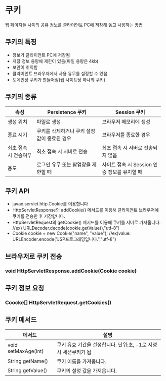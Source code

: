 쿠키
================
웹 페이지들 사이의 공유 정보를 클라이언트 PC에 저장해 놓고 사용하는 방법

쿠키의 특징
--------------------
* 정보가 클라이언트 PC에 저장됨
* 저장 정보 용량에 제한이 있음(파일 용량은 4kb)
* 보안이 취약함
* 클라이언트 브라우저에서 사용 유무를 설정할 수 있음
* 도메인당 쿠키가 만들어짐(웹 사이트당 하나의 쿠키)

쿠키의 종류
----------------------
|속성|Persistence 쿠키|Session 쿠키|
|------|---|---|
|생성 위치|파일로 생성|브라우저 메모리에 생성|
|종료 시기|쿠키를 삭제하거나 쿠키 설정 값이 종료된 경우|브라우저를 종료한 경우|
|최초 접속 시 전송여부|최초 접속 시 서버로 전송|최초 접속 시 서버로 전송되지 않음|
|용도|로그인 유무 또는 팝업창을 제한할 때|사이트 접속 시 Session 인증 정보를 유지할 때|

쿠키 API
-----------------------
* javax.servlet.http.Cookie를 이용합니다
* HttpServletResponse의 addCookie() 메서드를 이용해 클라이언트 브라우저에 쿠키를 전송한 후 저장합니다.
* HttpServletRequest의 getCookie() 메서드를 이용해 쿠키를 서버로 가져옵니다. //ex) URLDecoder.decode(cookie.getValue(),"utf-8")
* Cookie cookie = new Cookie("name", "value");  //ex)value: URLEncoder.encode("JSP프로그래밍입니다.","utf-8")

브라우저로 쿠키 전송
-----------
### void HttpServletResponse.addCookie(Cookie cookie)

쿠키 정보 요청
------------------
###  Coocke[] HttpServletRequest.getCookies()


쿠키 메서드
-------------------------
|메서드|설명|
|--------|-------|
|void setMaxAge(int)|쿠키 유효 기간을 설정합니다. 단위:초, -1로 지정시 세션쿠키가 됨|
|String getName()|쿠키 이름을 가져옵니다.|
|String getValue()|쿠키의 설정 값을 가져옵니다.|


